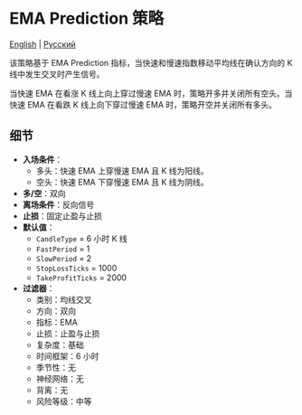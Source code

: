 # EMA Prediction 策略
[English](README.md) | [Русский](README_ru.md)

该策略基于 EMA Prediction 指标，当快速和慢速指数移动平均线在确认方向的 K 线中发生交叉时产生信号。

当快速 EMA 在看涨 K 线上向上穿过慢速 EMA 时，策略开多并关闭所有空头。当快速 EMA 在看跌 K 线上向下穿过慢速 EMA 时，策略开空并关闭所有多头。

## 细节

- **入场条件**：
  - 多头：快速 EMA 上穿慢速 EMA 且 K 线为阳线。
  - 空头：快速 EMA 下穿慢速 EMA 且 K 线为阴线。
- **多/空**：双向
- **离场条件**：反向信号
- **止损**：固定止盈与止损
- **默认值**：
  - `CandleType` = 6 小时 K 线
  - `FastPeriod` = 1
  - `SlowPeriod` = 2
  - `StopLossTicks` = 1000
  - `TakeProfitTicks` = 2000
- **过滤器**：
  - 类别：均线交叉
  - 方向：双向
  - 指标：EMA
  - 止损：止盈与止损
  - 复杂度：基础
  - 时间框架：6 小时
  - 季节性：无
  - 神经网络：无
  - 背离：无
  - 风险等级：中等
